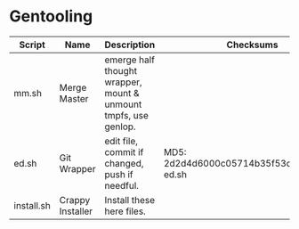 # Gentooling
Script | Name | Description | Checksums
------ | ---- | ----------- | ---------
mm.sh | Merge Master | emerge half thought wrapper, mount & unmount tmpfs, use genlop.
ed.sh | Git Wrapper | edit file, commit if changed, push if needful. | MD5: 2d2d4d6000c05714b35f53df46d86417  ed.sh
install.sh | Crappy Installer | Install these here files.

